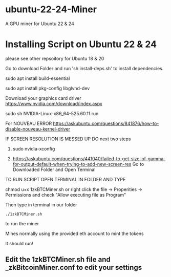 # ubuntu-22-24-Miner
A GPU miner for Ubuntu 22 &amp; 24
# Installing Script on Ubuntu 22 & 24 
please see other repsoitory for Ubuntu 18 & 20

Go to download Folder and
run 'sh install-deps.sh' to install dependencies.

sudo apt install build-essential

sudo apt install pkg-config libglvnd-dev

Download your graphics card driver
https://www.nvidia.com/download/index.aspx

sudo sh NVIDIA-Linux-x86_64-525.60.11.run

For NOUVEAU ERROR
https://askubuntu.com/questions/841876/how-to-disable-nouveau-kernel-driver


IF SCREEN RESOLUTION IS MESSED UP DO next two steps
1) sudo nvidia-xconfig

2) https://askubuntu.com/questions/441040/failed-to-get-size-of-gamma-for-output-default-when-trying-to-add-new-screen-res
Go to Downloaded Folder and Open Terminal


TO RUN SCRIPT OPEN TERMINAL IN FOLDER AND TYPE



chmod u+x 1zkBTCMiner.sh or right click the file -> Properities -> Permissions and check "Allow executing file as Program"

Then type in terminal in our folder

`./1zkBTCMiner.sh`

to run the miner

Mines normally using the provided eth account to mint the tokens

It should run!

<h2>Edit the 1zkBTCMiner.sh file and _zkBitcoinMiner.conf to edit your settings</h2>

